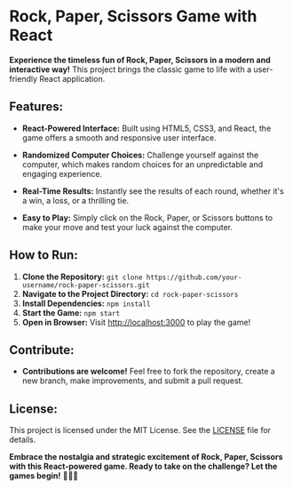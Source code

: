 # Rock, Paper, Scissors Game with React

**Experience the timeless fun of Rock, Paper, Scissors in a modern and interactive way!** This project brings the classic game to life with a user-friendly React application.

## Features:

- **React-Powered Interface:** Built using HTML5, CSS3, and React, the game offers a smooth and responsive user interface.

- **Randomized Computer Choices:** Challenge yourself against the computer, which makes random choices for an unpredictable and engaging experience.

- **Real-Time Results:** Instantly see the results of each round, whether it's a win, a loss, or a thrilling tie.

- **Easy to Play:** Simply click on the Rock, Paper, or Scissors buttons to make your move and test your luck against the computer.

## How to Run:

1. **Clone the Repository:** `git clone https://github.com/your-username/rock-paper-scissors.git`
2. **Navigate to the Project Directory:** `cd rock-paper-scissors`
3. **Install Dependencies:** `npm install`
4. **Start the Game:** `npm start`
5. **Open in Browser:** Visit [http://localhost:3000](http://localhost:3000) to play the game!

## Contribute:

- **Contributions are welcome!** Feel free to fork the repository, create a new branch, make improvements, and submit a pull request.

## License:

This project is licensed under the MIT License. See the [LICENSE](LICENSE) file for details.

**Embrace the nostalgia and strategic excitement of Rock, Paper, Scissors with this React-powered game. Ready to take on the challenge? Let the games begin!** 🎉👊🤘
